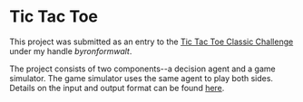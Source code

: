 Tic Tac Toe
===========================

This project was submitted as an entry to the [Tic Tac Toe Classic Challenge](https://www.hackerrank.com/challenges/tic-tac-toe) under my handle _byronformwalt_.

The project consists of two components--a decision agent and a game simulator.  The game simulator uses the same agent to play both sides.  Details on the input and output format can be found [here](https://www.hackerrank.com/challenges/tic-tac-toe).

